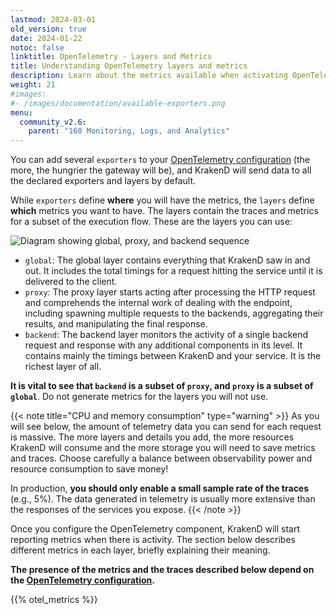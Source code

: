 ```yaml
---
lastmod: 2024-03-01
old_version: true
date: 2024-01-22
notoc: false
linktitle: OpenTelemetry - Layers and Metrics
title: Understanding OpenTelemetry layers and metrics
description: Learn about the metrics available when activating OpenTelemetry on KrakenD API Gateway, enabling real-time visibility and analysis of API performance
weight: 21
#images:
#- /images/documentation/available-exporters.png
menu:
  community_v2.6:
    parent: "160 Monitoring, Logs, and Analytics"
---
```

You can add several `exporters` to your [OpenTelemetry configuration](/docs/v2.6/telemetry/opentelemetry/#opentelemetry-configuration) (the more, the hungrier the gateway will be), and KrakenD will send data to all the declared exporters and layers by default.

While `exporters` define **where** you will have the metrics, the `layers` define **which** metrics you want to have. The layers contain the traces and metrics for a subset of the execution flow. These are the layers you can use:

![Diagram showing global, proxy, and backend sequence](/images/documentation/diagrams/opentelemetry-layers.mmd.svg)

- `global`: The global layer contains everything that KrakenD saw in and out. It includes the total timings for a request hitting the service until it is delivered to the client.
- `proxy`: The proxy layer starts acting after processing the HTTP request and comprehends the internal work of dealing with the endpoint, including spawning multiple requests to the backends, aggregating their results, and manipulating the final response.
- `backend`: The backend layer monitors the activity of a single backend request and response with any additional components in its level. It contains mainly the timings between KrakenD and your service. It is the richest layer of all.

**It is vital to see that `backend` is a subset of `proxy`, and `proxy` is a subset of `global`**. Do not generate metrics for the layers you will not use.

{{< note title="CPU and memory consumption" type="warning" >}}
As you will see below, the amount of telemetry data you can send for each request is massive. The more layers and details you add, the more resources KrakenD will consume and the more storage you will need to save metrics and traces. Choose carefully a balance between observability power and resource consumption to save money!

In production, **you should only enable a small sample rate of the traces** (e.g., 5%). The data generated in telemetry is usually more extensive than the responses of the services you expose.
{{< /note >}}

Once you configure the OpenTelemetry component, KrakenD will start reporting metrics when there is activity. The section below describes different metrics in each layer, briefly explaining their meaning.

**The presence of the metrics and the traces described below depend on the [OpenTelemetry configuration](/docs/v2.6/telemetry/opentelemetry/#opentelemetry-configuration).**

{{% otel_metrics %}}
